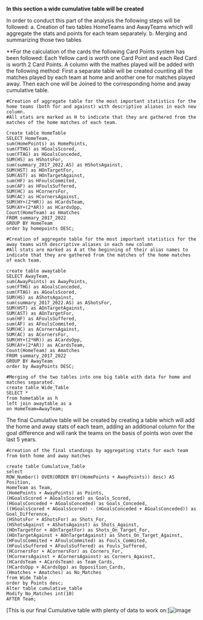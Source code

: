 **In this section a wide cumulative table will be created**

In order to conduct this part of the analysis the following steps will be followed:
a. Creation of two tables HomeTeams and AwayTeams which will aggregate the stats and points for each team separately.
b. Merging and summarizing those two tables 

**For the calculation of the cards the following Card Points system has been followed: Each Yellow card is worth one Card Point and each Red Card is worth 2 Card Points. A column with the mathes played will be added with the following method: First a separate table will be created counting all the matches played by each team at home and another one for matches played away. Then each one will be Joined to the corresponding home and away cumulative table.
```
#Creation of aggregate table for the most important statistics for the home teams (both for and against) with descriptive aliases in each new column.
#All stats are marked as H to indicate that they are gathered from the matches of the home matches of each team.

Create table HomeTable
SELECT HomeTeam,
sum(HomePoints) as HomePoints, 
sum(FTHG) as HGoalsScored,
sum(FTAG) as HGoalsConceded, 
SUM(HS) as HShotsFor, 
sum(summary_2017_2022.AS) as HShotsAgainst, 
SUM(HST) as HOnTargetFor, 
SUM(AST) as HOnTargetAgainst,
sum(HF) as HFoulsCommited,
sum(AF) as HFoulsSuffered,
SUM(HC) as HCornersFor,
SUM(AC) as HCornersAgainst,
SUM(HY+(2*HR)) as HCardsTeam,
SUM(AY+(2*AR)) as HCardsOpp,
Count(HomeTeam) as Hmatches
FROM summary_2017_2022
GROUP BY HomeTeam
order by homepoints DESC;

#Creation of aggregate table for the most important statistics for the away teams with descriptive aliases in each new column
#All stats are marked as A at the beginning of their alias names to indicate that they are gathered from the matches of the home matches of each team.

create table awaytable
SELECT AwayTeam, 
sum(AwayPoints) as AwayPoints, 
sum(FTHG) as AGoalsConceded,
sum(FTAG) as AGoalsScored, 
SUM(HS) as AShotsAgainst, 
sum(summary_2017_2022.AS) as AShotsFor, 
SUM(HST) as AOnTargetAgainst, 
SUM(AST) as AOnTargetFor,
sum(HF) as AFoulsSuffered,
sum(AF) as AFoulsCommited,
SUM(HC) as ACornersAgainst,
SUM(AC) as ACornersFor,
SUM(HY+(2*HR)) as ACardsOpp,
SUM(AY+(2*AR)) as ACardsTeam,
Count(HomeTeam) as Amatches
FROM summary_2017_2022
GROUP BY AwayTeam
order by AwayPoints DESC;

#Merging of the two tables into one big table with data for home and matches separated.
create table Wide_Table
SELECT *
from hometable as h
left join awaytable as a
on HomeTeam=AwayTeam;

```

The final Cumulative table will be created by creating a table which will add the home and away stats of each team, adding an additional column for the goal difference and will rank the teams on the basis of points won over the last 5 years.

```
#creation of the final standings by aggregating stats for each team from both home and away matches

create table Cumulative_Table
select 
ROW_Number() OVER(ORDER BY((HomePoints + AwayPoints)) desc) AS Position,
HomeTeam as Team, 
(HomePoints + AwayPoints) as Points,
(HGoalsScored + AGoalsScored) as Goals_Scored,
(HGoalsConceded + AGoalsConceded) as Goals_Conceded,
((HGoalsScored + AGoalsScored) - (HGoalsConceded + AGoalsConceded)) as Goal_Difference,
(HShotsFor + AShotsFor) as Shots_For,
(HShotsAgainst + AShotsAgainst) as Shots_Against,
(HOnTargetFor + AOnTargetFor) as Shots_On_Target_For,
(HOnTargetAgainst + AOnTargetAgainst) as Shots_On_Target_Against,
(HFoulsCommited + AFoulsCommited) as Fouls_Commited,
(HFoulsSuffered + AFoulsSuffered) as Fouls_Suffered,
(HCornersFor + ACornersFor) as Corners_For,
(HCornersAgainst + ACornersAgainst) as Corners_Against,
(HCardsTeam + ACardsTeam) as Team_Cards,
(HCardsOpp + ACardsOpp) as Opposition_Cards,
(Hmatches + Amatches) as No_Matches
from Wide_Table
order by Points desc;
Alter table cumulative_table
Modify No_Matches int(10)
AFTER Team;
```
[This is our final Cumulative table with plenty of data to work on:]![image](![image](https://user-images.githubusercontent.com/69303154/206866964-7b2a2398-d581-440e-ab2f-4fd7b7cf1938.png))
